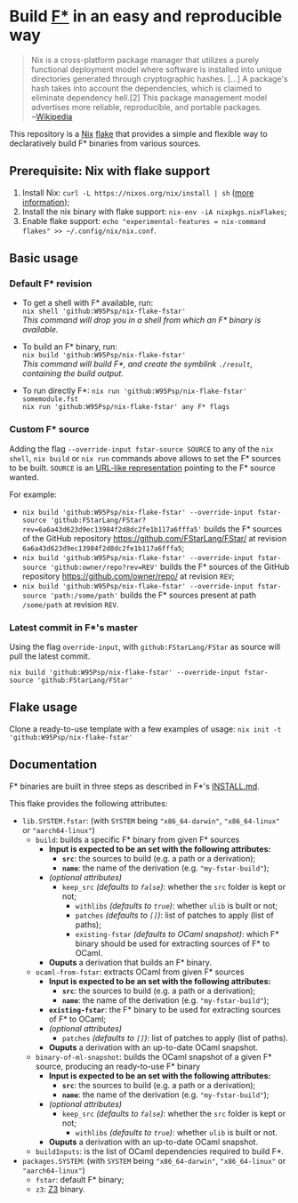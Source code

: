 # Build [F*](https://github.com/FStarLang/FStar/) in an easy and reproducible way
> Nix is a cross-platform package manager that utilizes a purely functional deployment model where software is installed into unique directories generated through cryptographic hashes. [...] A package's hash takes into account the dependencies, which is claimed to eliminate dependency hell.[2] This package management model advertises more reliable, reproducible, and portable packages. ~[Wikipedia](https://en.wikipedia.org/wiki/Nix_package_manager)

This repository is a [Nix](https://nixos.org/manual/nix/stable/) [flake](https://nixos.wiki/wiki/Flakes) that provides a simple and flexible way to declaratively build F* binaries from various sources.

## Prerequisite: Nix with flake support
 1. Install Nix: `curl -L https://nixos.org/nix/install | sh` ([more information](https://nixos.org/download.html#nix-quick-install));
 2. Install the nix binary with flake support: `nix-env -iA nixpkgs.nixFlakes`;
 3. Enable flake support: `echo "experimental-features = nix-command flakes" >> ~/.config/nix/nix.conf`.

## Basic usage
### Default F* revision
 - To get a shell with F* available, run:  
`nix shell 'github:W95Psp/nix-flake-fstar'`  
*This command will drop you in a shell from which an F\* binary is available.*

 - To build an F* binary, run:  
`nix build 'github:W95Psp/nix-flake-fstar'`  
*This command will build F\*, and create the symblink `./result`, containing the build output.*

 - To run directly F*:
`nix run 'github:W95Psp/nix-flake-fstar' somemodule.fst`  
`nix run 'github:W95Psp/nix-flake-fstar' any F* flags`  
 

### Custom F* source
Adding the flag `--override-input fstar-source SOURCE` to any of the `nix shell`, `nix build` or `nix run` commands above allows to set the F* sources to be built.
`SOURCE` is an [URL-like representation](https://nixos.org/manual/nix/unstable/command-ref/new-cli/nix3-flake.html#examples) pointing to the F* source wanted.

For example:
 - `nix build 'github:W95Psp/nix-flake-fstar' --override-input fstar-source 'github:FStarLang/FStar?rev=6a6a43d623d9ec13984f2d8dc2fe1b117a6fffa5'` builds the F* sources of the GitHub repository https://github.com/FStarLang/FStar/ at revision `6a6a43d623d9ec13984f2d8dc2fe1b117a6fffa5`;
 - `nix build 'github:W95Psp/nix-flake-fstar' --override-input fstar-source 'github:owner/repo?rev=REV'` builds the F* sources of the GitHub repository https://github.com/owner/repo/ at revision `REV`;
 - `nix build 'github:W95Psp/nix-flake-fstar' --override-input fstar-source 'path:/some/path'` builds the F* sources present at path `/some/path` at revision `REV`.

### Latest commit in F*'s master
Using the flag `override-input`, with `github:FStarLang/FStar` as source will pull the latest commit.

`nix build 'github:W95Psp/nix-flake-fstar' --override-input fstar-source 'github:FStarLang/FStar'`


## Flake usage
Clone a ready-to-use template with a few examples of usage:
`nix init -t 'github:W95Psp/nix-flake-fstar'`

## Documentation
F* binaries are built in three steps as described in F*'s [INSTALL.md](https://github.com/FStarLang/FStar/blob/master/INSTALL.md).

This flake provides the following attributes:
 - `lib.SYSTEM.fstar`: (with `SYSTEM` being `"x86_64-darwin"`, `"x86_64-linux"` or `"aarch64-linux"`)
   - `build`: builds a specific F* binary from given F* sources 
      + **Input is expected to be an set with the following attributes:** 
        - **`src`**: the sources to build (e.g. a path or a derivation);
        - **`name`**: the name of the derivation (e.g. `"my-fstar-build"`);
  	  - *(optional attributes)*
  	    + `keep_src` *(defaults to `false`)*: whether the `src` folder is kept or not;
          + `withlibs` *(defaults to `true`)*: whether `ulib` is built or not;
          + `patches` *(defaults to `[]`)*: list of patches to apply (list of paths);
          + `existing-fstar` *(defaults to OCaml snapshot)*: which F* binary should be used for extracting sources of F* to OCaml.
      + **Ouputs** a derivation that builds an F* binary.
   - `ocaml-from-fstar`: extracts OCaml from given F* sources
      + **Input is expected to be an set with the following attributes:** 
        - **`src`**: the sources to build (e.g. a path or a derivation);
        - **`name`**: the name of the derivation (e.g. `"my-fstar-build"`);
  	  - **`existing-fstar`**: the F* binary to be used for extracting sources of F* to OCaml;
  	  - *(optional attributes)*
          + `patches` *(defaults to `[]`)*: list of patches to apply (list of paths).
      + **Ouputs** a derivation with an up-to-date OCaml snapshot.
   - `binary-of-ml-snapshot`: builds the OCaml snapshot of a given F* source, producing an ready-to-use F* binary
      + **Input is expected to be an set with the following attributes:** 
        - **`src`**: the sources to build (e.g. a path or a derivation);
        - **`name`**: the name of the derivation (e.g. `"my-fstar-build"`);
  	  - *(optional attributes)*
  	    + `keep_src` *(defaults to `false`)*: whether the `src` folder is kept or not;
          + `withlibs` *(defaults to `true`)*: whether `ulib` is built or not.
      + **Ouputs** a derivation with an up-to-date OCaml snapshot.
   - `buildInputs`: is the list of OCaml dependencies required to build F*.
 - `packages.SYSTEM`: (with `SYSTEM` being `"x86_64-darwin"`, `"x86_64-linux"` or `"aarch64-linux"`) 
   + `fstar`: default F* binary;
   + `z3`: [Z3](https://github.com/Z3Prover/z3) binary.

